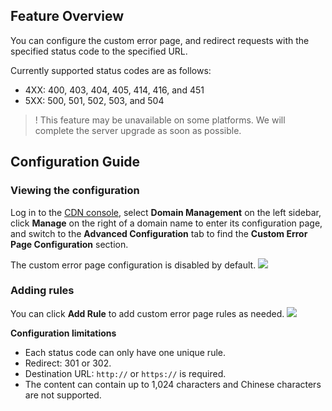 ## Feature Overview

You can configure the custom error page, and redirect requests with the specified status code to the specified URL.

Currently supported status codes are as follows:
- 4XX: 400, 403, 404, 405, 414, 416, and 451
- 5XX: 500, 501, 502, 503, and 504

>! This feature may be unavailable on some platforms. We will complete the server upgrade as soon as possible.

## Configuration Guide

### Viewing the configuration

Log in to the [CDN console](https://console.cloud.tencent.com/cdn), select **Domain Management** on the left sidebar, click **Manage** on the right of a domain name to enter its configuration page, and switch to the **Advanced Configuration** tab to find the **Custom Error Page Configuration** section.

The custom error page configuration is disabled by default.
![](https://main.qcloudimg.com/raw/ad8f4340f2f7c67247e9730a12e6d27b.png)



### Adding rules

You can click **Add Rule** to add custom error page rules as needed.
![](https://main.qcloudimg.com/raw/7af17d161ec2f4e499a5740383d4658e.jpg)



**Configuration limitations**

- Each status code can only have one unique rule.
- Redirect: 301 or 302.
- Destination URL: `http://` or `https://` is required.
- The content can contain up to 1,024 characters and Chinese characters are not supported.

